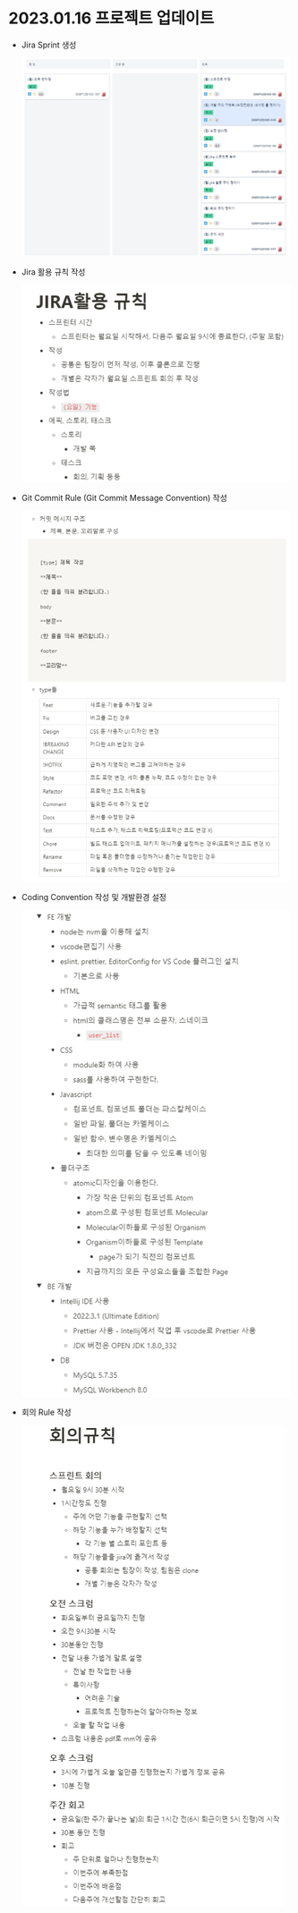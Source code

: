 # 2023.01.16 프로젝트 업데이트

- Jira Sprint 생성

  ![image-20230116171158576](README.assets/image-20230116170845537.png)

- Jira 활용 규칙 작성

  ![image-20230116172719461](README.assets/image-20230116172719461.png)

- Git Commit Rule (Git Commit Message Convention) 작성

  ![image-20230116172534337](README.assets/image-20230116172534337.png)

- Coding Convention 작성 및 개발환경 설정

  ![image-20230116172916821](README.assets/image-20230116172916821.png)

- 회의 Rule 작성

  ![image-20230116173310249](README.assets/image-20230116173310249.png)

